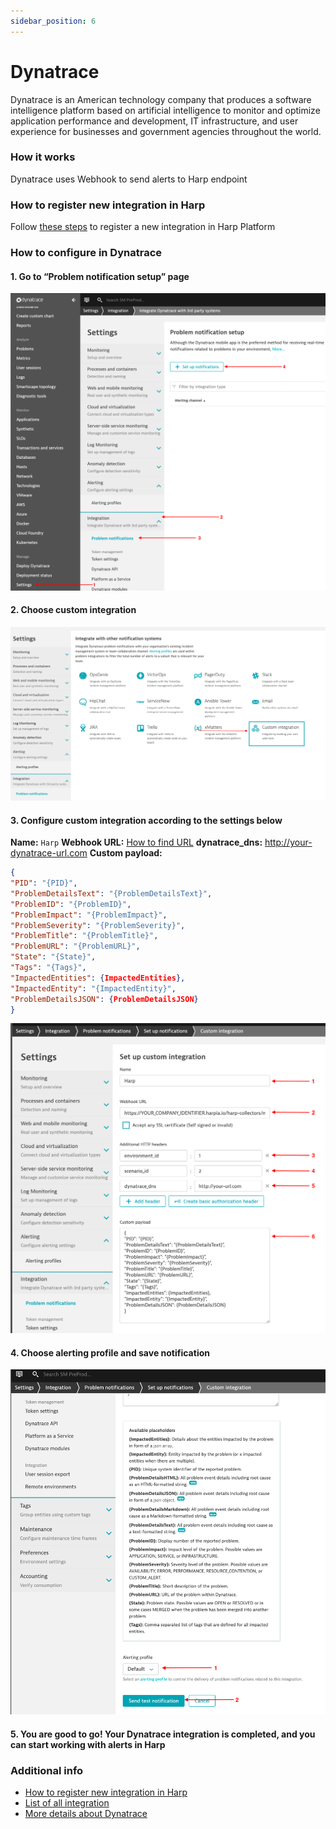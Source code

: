 ```yaml
---
sidebar_position: 6
---
```


# Dynatrace

Dynatrace is an American technology company that produces a software intelligence platform based on artificial intelligence to monitor and optimize application performance and development, IT infrastructure, and user experience for businesses and government agencies throughout the world.

### How it works
Dynatrace uses Webhook to send alerts to Harp endpoint

### How to register new integration in Harp

Follow [these steps](../integration.md) to register a new integration in Harp Platform

### How to configure in Dynatrace

#### 1. Go to “Problem notification setup” page

![img_65.png](img_65.png)

#### 2. Choose custom integration

![img_66.png](img_66.png)

#### 3. Configure custom integration according to the settings below

**Name:** `Harp`
**Webhook URL:** [How to find URL](../integration#how-to-find-url-for-integration)
**dynatrace_dns:** http://your-dynatrace-url.com
**Custom payload:**
```json
{
"PID": "{PID}",
"ProblemDetailsText": "{ProblemDetailsText}",
"ProblemID": "{ProblemID}",
"ProblemImpact": "{ProblemImpact}",
"ProblemSeverity": "{ProblemSeverity}",
"ProblemTitle": "{ProblemTitle}",
"ProblemURL": "{ProblemURL}",
"State": "{State}",
"Tags": "{Tags}",
"ImpactedEntities": {ImpactedEntities},
"ImpactedEntity": "{ImpactedEntity}",
"ProblemDetailsJSON": {ProblemDetailsJSON}
}
```

![img_67.png](img_67.png)

#### 4. Choose alerting profile and save notification

![img_68.png](img_68.png)

#### 5. You are good to go! Your Dynatrace integration is completed, and you can start working with alerts in Harp

### Additional info
- [How to register new integration in Harp](../integration.md)
- [List of all integration](../category/incoming-integrations)
- [More details about Dynatrace](https://www.dynatrace.com/)



